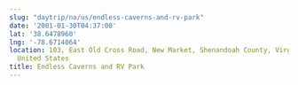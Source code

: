 ```yaml
---
slug: "daytrip/na/us/endless-caverns-and-rv-park"
date: '2001-01-30T04:37:00'
lat: '38.6478960'
lng: '-78.6714064'
location: 103, East Old Cross Road, New Market, Shenandoah County, Virginia, 22844,
  United States
title: Endless Caverns and RV Park
---
```



